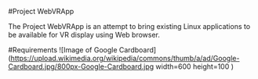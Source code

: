 #Project WebVRApp

The Project WebVRApp is an attempt to bring existing Linux applications
to be available for VR display using Web browser.

#Requirements
![Image of Google Cardboard] (https://upload.wikimedia.org/wikipedia/commons/thumb/a/ad/Google-Cardboard.jpg/800px-Google-Cardboard.jpg width=600 height=100  )
